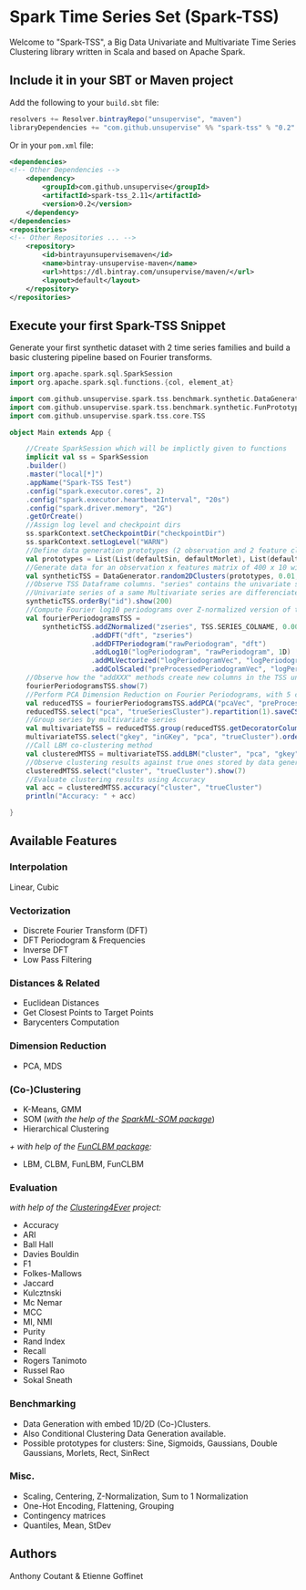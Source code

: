# Spark Time Series Set (Spark-TSS)
Welcome to "Spark-TSS", a Big Data Univariate and Multivariate Time Series Clustering library written in Scala and based on Apache Spark.

## Include it in your SBT or Maven project

Add the following to your `build.sbt` file:

```scala
resolvers += Resolver.bintrayRepo("unsupervise", "maven")
libraryDependencies += "com.github.unsupervise" %% "spark-tss" % "0.2"
```

Or in your `pom.xml` file:

```xml
<dependencies>
<!-- Other Dependencies -->
    <dependency>
        <groupId>com.github.unsupervise</groupId>
        <artifactId>spark-tss_2.11</artifactId>
        <version>0.2</version>
    </dependency>
</dependencies>
<repositories>
<!-- Other Repositories ... -->
    <repository>
        <id>bintrayunsupervisemaven</id>
        <name>bintray-unsupervise-maven</name>
        <url>https://dl.bintray.com/unsupervise/maven/</url>
        <layout>default</layout>
    </repository>
</repositories>
```
## Execute your first Spark-TSS Snippet

Generate your first synthetic dataset with 2 time series families and build a basic clustering pipeline based on Fourier transforms.

```scala
import org.apache.spark.sql.SparkSession
import org.apache.spark.sql.functions.{col, element_at}

import com.github.unsupervise.spark.tss.benchmark.synthetic.DataGenerator
import com.github.unsupervise.spark.tss.benchmark.synthetic.FunPrototypes.{defaultSin, defaultSigmoid, defaultMorlet, defaultGaussian}
import com.github.unsupervise.spark.tss.core.TSS

object Main extends App {

    //Create SparkSession which will be implictly given to functions
    implicit val ss = SparkSession
    .builder()
    .master("local[*]")
    .appName("Spark-TSS Test")
    .config("spark.executor.cores", 2)
    .config("spark.executor.heartbeatInterval", "20s")
    .config("spark.driver.memory", "2G")
    .getOrCreate()
    //Assign log level and checkpoint dirs
    ss.sparkContext.setCheckpointDir("checkpointDir")
    ss.sparkContext.setLogLevel("WARN")
    //Define data generation prototypes (2 observation and 2 feature clusters)
    val prototypes = List(List(defaultSin, defaultMorlet), List(defaultSigmoid, defaultGaussian))
    //Generate data for an observation x features matrix of 400 x 10 with half observations and columns in each cluster
    val syntheticTSS = DataGenerator.random2DClusters(prototypes, 0.01, List(200, 200), List(5, 5))
    //Observe TSS Dataframe columns. "series" contains the univariate series corresponding to previously generated multivariate series.
    //Univariate series of a same Multivariate series are differenciated with the decorators.varName id
    syntheticTSS.orderBy("id").show(200)
    //Compute Fourier log10 periodograms over Z-normalized version of them
    val fourierPeriodogramsTSS = 
        syntheticTSS.addZNormalized("zseries", TSS.SERIES_COLNAME, 0.0001)
                    .addDFT("dft", "zseries")
                    .addDFTPeriodogram("rawPeriodogram", "dft")
                    .addLog10("logPeriodogram", "rawPeriodogram", 1D)
                    .addMLVectorized("logPeriodogramVec", "logPeriodogram")
                    .addColScaled("preProcessedPeriodogramVec", "logPeriodogramVec", true, true)
    //Observe how the "addXXX" methods create new columns in the TSS underlying DataFrame, which names are the first parameters of the associated calls
    fourierPeriodogramsTSS.show(7)
    //Perform PCA Dimension Reduction on Fourier Periodograms, with 5 components
    val reducedTSS = fourierPeriodogramsTSS.addPCA("pcaVec", "preProcessedPeriodogramVec", 2).addSeqFromMLVector("pca", "pcaVec")
    reducedTSS.select("pca", "trueSeriesCluster").repartition(1).saveCSV("./pca_out.csv", true, true)
    //Group series by multivariate series
    val multivariateTSS = reducedTSS.group(reducedTSS.getDecoratorColumn(TSS.SIMULATIONID_DECORATORNAME), reducedTSS.getDecoratorColumn(TSS.VARNAME_DECORATORNAME)).withColumn("trueCluster", element_at(col("trueSeriesCluster"), 1))
    multivariateTSS.select("gkey", "inGKey", "pca", "trueCluster").orderBy("gkey").show(200)//repartition(1).saveCSV("./multi_out.csv", true, true)
    //Call LBM co-clustering method                 
    val clusteredMTSS = multivariateTSS.addLBM("cluster", "pca", "gkey", TSS.SERIES_COLNAME, 2, 2, 10, 5, "randomPartition", "SEMGibbs", true, 1, 3)
    //Observe clustering results against true ones stored by data generation step
    clusteredMTSS.select("cluster", "trueCluster").show(7)
    //Evaluate clustering results using Accuracy
    val acc = clusteredMTSS.accuracy("cluster", "trueCluster")
    println("Accuracy: " + acc)

}
```
## Available Features

### Interpolation

Linear, Cubic

### Vectorization

- Discrete Fourier Transform (DFT)
- DFT Periodogram & Frequencies
- Inverse DFT
- Low Pass Filtering

### Distances & Related

- Euclidean Distances
- Get Closest Points to Target Points
- Barycenters Computation

### Dimension Reduction

- PCA, MDS

### (Co-)Clustering

- K-Means, GMM
- SOM (*with the help of the [SparkML-SOM package](https://github.com/FlorentF9/sparkml-som)*)
- Hierarchical Clustering

*+ with help of the [FunCLBM package](https://github.com/EtienneGof/FunCLBM):*
- LBM, CLBM, FunLBM, FunCLBM

### Evaluation 
*with help of the [Clustering4Ever](https://github.com/Clustering4Ever/Clustering4Ever) project:*

- Accuracy
- ARI
- Ball Hall
- Davies Bouldin
- F1
- Folkes-Mallows
- Jaccard
- Kulcztnski
- Mc Nemar
- MCC
- MI, NMI
- Purity
- Rand Index
- Recall
- Rogers Tanimoto
- Russel Rao
- Sokal Sneath

### Benchmarking

- Data Generation with embed 1D/2D (Co-)Clusters.
- Also Conditional Clustering Data Generation available.
- Possible prototypes for clusters: Sine, Sigmoids, Gaussians, Double Gaussians, Morlets, Rect, SinRect

### Misc. 

- Scaling, Centering, Z-Normalization, Sum to 1 Normalization
- One-Hot Encoding, Flattening, Grouping
- Contingency matrices
- Quantiles, Mean, StDev

## Authors

Anthony Coutant & Etienne Goffinet